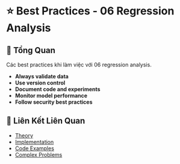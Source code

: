 # ⭐ Best Practices - 06 Regression Analysis

## 🎯 Tổng Quan

Các best practices khi làm việc với 06 regression analysis.

- **Always validate data**
- **Use version control**
- **Document code and experiments**
- **Monitor model performance**
- **Follow security best practices**

## 🔗 Liên Kết Liên Quan

- [Theory](./THEORY_06_regression_analysis.md)
- [Implementation](./IMPLEMENTATION_06_regression_analysis.md)
- [Code Examples](./CODE_EXAMPLES_06_regression_analysis.md)
- [Complex Problems](./COMPLEX_PROBLEMS.md)
